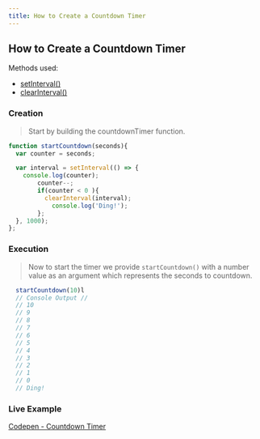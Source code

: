 ```yaml
---
title: How to Create a Countdown Timer
---
```

## How to Create a Countdown Timer

Methods used:
* [setInterval()](https://developer.mozilla.org/en-US/docs/Web/API/WindowOrWorkerGlobalScope/setInterval)
* [clearInterval()](https://developer.mozilla.org/en-US/docs/Web/API/WindowOrWorkerGlobalScope/clearInterval)

### Creation
> Start by building the countdownTimer function.

```javascript
function startCountdown(seconds){
  var counter = seconds;

  var interval = setInterval(() => {
    console.log(counter);
		counter--;
		if(counter < 0 ){
		  clearInterval(interval);
			console.log('Ding!');
		};	
  }, 1000);
};
```

### Execution
> Now to start the timer we provide `startCountdown()` with a number value as an argument which represents the seconds to countdown.

```javascript
  startCountdown(10)l
  // Console Output // 
  // 10
  // 9
  // 8
  // 7
  // 6
  // 5
  // 4
  // 3
  // 2
  // 1
  // 0 
  // Ding!
```

### Live Example
[Codepen - Countdown Timer](https://codepen.io/rdev-rocks/pen/jLogxY?editors=1111)
